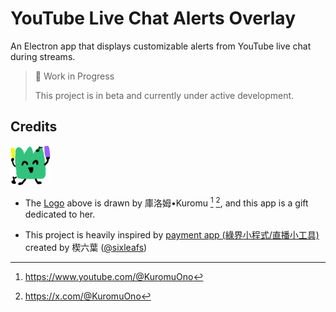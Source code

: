 # YouTube Live Chat Alerts Overlay

An Electron app that displays customizable alerts from YouTube live chat during streams.

> 🚧 Work in Progress
>
> This project is in beta and currently under active development.

## Credits

<img width="64" src="./apps/youtube-overlays-app/resources/icon.png" alt="logo">

- The [Logo](./electron-app/resources/icon.png) above is drawn by 庫洛姆•Kuromu [^YouTube] [^Twitter], and this app is a gift dedicated to her.

- This project is heavily inspired by [payment app (綠界小程式/直播小工具)](https://gitlab.com/thesixleafs/setup/-/wikis/home) created by 楔六葉 ([@sixleafs](https://x.com/sixleafs))

[^YouTube]: https://www.youtube.com/@KuromuOno

[^Twitter]: https://x.com/@KuromuOno
